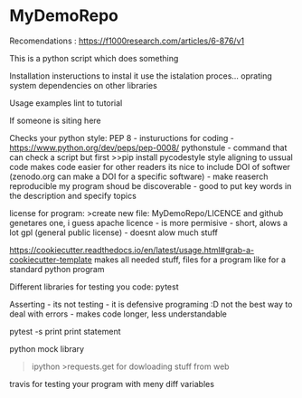 # MyDemoRepo
Recomendations : https://f1000research.com/articles/6-876/v1

This is a python script which does something

Installation insteructions 
 to instal it use the istalation proces...
 oprating system
 dependencies on other libraries

Usage examples
 lint to tutorial
 
If someone is siting
 here


Checks your python style:
PEP 8 - instuructions for coding - https://www.python.org/dev/peps/pep-0008/
pythonstule - command that can check a script but first >>pip install pycodestyle
style aligning to ussual code makes code easier for other readers
its nice to include DOI of softwer (zenodo.org can make a DOI for a specific software) - make reaserch reproducible
my program shoud be discoverable - good to put key words in the description and specify topics 

license for program: >create new file: MyDemoRepo/LICENCE and github genetares one, i guess
   apache licence - is more permisive - short, alows a lot
   gpl (general public license) - doesnt alow much stuff
   
   
https://cookiecutter.readthedocs.io/en/latest/usage.html#grab-a-cookiecutter-template
makes all needed stuff, files for a program like for a standard python program

Different libraries for testing you code:
 pytest

Asserting - its not testing - it is defensive programing :D
not the best way to deal with errors - makes code longer, less understandable

pytest -s 
  print print statement
  
python mock library

>ipython >requests.get for dowloading stuff from web

travis for testing your program with meny diff variables


